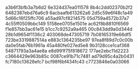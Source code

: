 a3b6f3bfb3a7b6d2
6e324d37ea011578
8b4c2dd02370b2f2
6482387ebd76a6c9
6acbaafb613262a6
2d5c59e6f48c1a49
5d66c16f25ffc706
a55ad97cf8214575
05d759a4572b37a7
4c55ff0509bbc149
5158ee0705e1501e
ac62f8b8810f6569
f1e857bb3ac61e15
b1cc7c9252a9a465
00c843dd9a0d344d
28b1d9654f1136c2
403068de47305719
7b08165319e66df5
723be3319887514a
e883c1364235be97
97ea8f89d7c0c00b
da0e5fab76b1961a
45a480fe027ed5e8
9b3128cce1caf368
54871793a3a4ae8a
e8d991f75f818672
177ae2ebc11d2223
c3664429e963b85c
0087ce91b71c7481
ad79d95c4a2b0431
fc7180c13628efc7
bcf98f6bf434fc43
c7723846e0a03066
